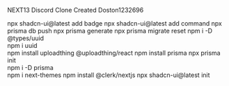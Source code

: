NEXT13 Discord Clone Created Doston1232696 
 
 
 npx shadcn-ui@latest add badge
npx shadcn-ui@latest add command
npx prisma db push
npx prisma generate
npx prisma migrate reset
npm i -D @types/uuid   
npm i uuid    
 npm install uploadthing @uploadthing/react
 npm install prisma
npx prisma init   
npm i -D prisma  
npm i next-themes 
npm install @clerk/nextjs
npx shadcn-ui@latest init
